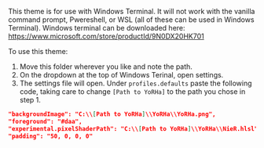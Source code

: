 This theme is for use with Windows Terminal. It will not work with the vanilla command prompt, Pwereshell, or WSL (all of these can be used in Windows Terminal). Windows terminal can be downloaded here: https://www.microsoft.com/store/productId/9N0DX20HK701

To use this theme:
1. Move this folder wherever you like and note the path.
2. On the dropdown at the top of Windows Terinal, open settings.
3. The settings file will open. Under `profiles.defaults` paste the following code, taking care to change `[Path to YoRHa]` to the path you chose in step 1.

```json
"backgroundImage": "C:\\[Path to YoRHa]\\YoRHa\\YoRHa.png",
"foreground": "#daa",
"experimental.pixelShaderPath": "C:\\[Path to YoRHa]\\YoRHa\\NieR.hlsl",
"padding": "50, 0, 0, 0"
```